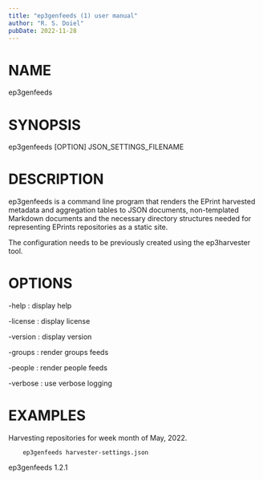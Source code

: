 ```yaml
---
title: "ep3genfeeds (1) user manual"
author: "R. S. Doiel"
pubDate: 2022-11-28
---
```


# NAME

ep3genfeeds

# SYNOPSIS

ep3genfeeds [OPTION] JSON_SETTINGS_FILENAME

# DESCRIPTION

ep3genfeeds is a command line program that renders the EPrint harvested
metadata and aggregation tables to JSON documents, non-templated
Markdown documents and the necessary directory structures needed for
representing EPrints repositories as a static site.

The configuration needs to be previously created using the 
ep3harvester tool.

# OPTIONS

-help
: display help

-license
: display license

-version
: display version

-groups
: render groups feeds

-people
: render people feeds

-verbose
: use verbose logging

# EXAMPLES

Harvesting repositories for week month of May, 2022.

~~~
    ep3genfeeds harvester-settings.json
~~~

ep3genfeeds 1.2.1


